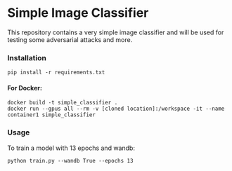 # Simple Image Classifier
This repository contains a very simple image classifier and will be used for testing some adversarial attacks and more.

### Installation

```
pip install -r requirements.txt
```

#### For Docker:
```
docker build -t simple_classifier .
docker run --gpus all --rm -v [cloned location]:/workspace -it --name container1 simple_classifier
```

### Usage
To train a model with 13 epochs and wandb:
```
python train.py --wandb True --epochs 13
```